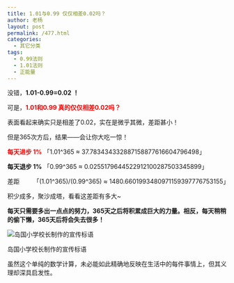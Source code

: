 ```yaml
---
title: 1.01与0.99 仅仅相差0.02吗？
author: 老杨
layout: post
permalink: /477.html
categories:
  - 其它分类
tags:
  - 0.99法则
  - 1.01法则
  - 正能量
---
```

没错，**1.01-0.99=0.02 ！**

可是，<span style="color:red;"><strong>1.01和0.99 真的仅仅相差0.02吗？</strong></span>

表面看起来确实只是相差了0.02，实在是微乎其微，差距甚小！

但是365次方后，结果——会让你大吃一惊！  


  
<span style="color:red;"><strong>每天进步 1%</strong></span> 「1.01^365 ≈ 37.783434332887158877616604796498」

**每天退步 1%** 「0.99^365 ≈ 0.0255179644522912100287503345899」

差距        「(1.01^365)/(0.99^365) ≈ 1480.6601993480971159397776753155」

积少成多，聚沙成塔，看看这差距有多大~

**每天只需要多出一点点的努力，365天之后将积累成巨大的力量。相反，每天稍稍的偷下懒，365天后将会失去很多！**

<div style="width: 473px" class="wp-caption aligncenter">
  <img src="http://cyhour.com/wp-content/uploads/2014/10/1.01-0.99.jpg" alt="岛国小学校长制作的宣传标语" />
  
  <p class="wp-caption-text">
    岛国小学校长制作的宣传标语
  </p>
</div>

虽然这个单纯的数学计算，未必能如此精确地反映在生活中的每件事情上，但其义理却深具启发性。